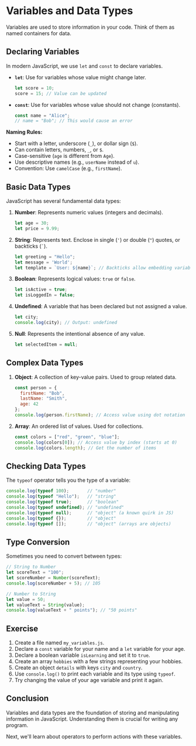 # Variables and Data Types

Variables are used to store information in your code. Think of them as named containers for data.

## Declaring Variables

In modern JavaScript, we use `let` and `const` to declare variables.

- **`let`**: Use for variables whose value might change later.
  ```javascript
  let score = 10;
  score = 15; // Value can be updated
  ```
- **`const`**: Use for variables whose value should not change (constants).
  ```javascript
  const name = "Alice";
  // name = "Bob"; // This would cause an error
  ```

**Naming Rules:**
- Start with a letter, underscore (`_`), or dollar sign (`$`).
- Can contain letters, numbers, `_`, or `$`. 
- Case-sensitive (`age` is different from `Age`).
- Use descriptive names (e.g., `userName` instead of `u`).
- Convention: Use `camelCase` (e.g., `firstName`).

## Basic Data Types

JavaScript has several fundamental data types:

1.  **Number**: Represents numeric values (integers and decimals).
    ```javascript
    let age = 30;
    let price = 9.99;
    ```
2.  **String**: Represents text. Enclose in single (`'`) or double (`"`) quotes, or backticks (`` ` ``).
    ```javascript
    let greeting = "Hello";
    let message = 'World';
    let template = `User: ${name}`; // Backticks allow embedding variables
    ```
3.  **Boolean**: Represents logical values: `true` or `false`.
    ```javascript
    let isActive = true;
    let isLoggedIn = false;
    ```
4.  **Undefined**: A variable that has been declared but not assigned a value.
    ```javascript
    let city;
    console.log(city); // Output: undefined
    ```
5.  **Null**: Represents the intentional absence of any value.
    ```javascript
    let selectedItem = null;
    ```

## Complex Data Types

1.  **Object**: A collection of key-value pairs. Used to group related data.
    ```javascript
    const person = {
      firstName: "Bob",
      lastName: "Smith",
      age: 42
    };
    console.log(person.firstName); // Access value using dot notation
    ```
2.  **Array**: An ordered list of values. Used for collections.
    ```javascript
    const colors = ["red", "green", "blue"];
    console.log(colors[0]); // Access value by index (starts at 0)
    console.log(colors.length); // Get the number of items
    ```

## Checking Data Types

The `typeof` operator tells you the type of a variable:

```javascript
console.log(typeof 100);       // "number"
console.log(typeof "Hello");   // "string"
console.log(typeof true);      // "boolean"
console.log(typeof undefined); // "undefined"
console.log(typeof null);      // "object" (a known quirk in JS)
console.log(typeof {});        // "object"
console.log(typeof []);        // "object" (arrays are objects)
```

## Type Conversion

Sometimes you need to convert between types:

```javascript
// String to Number
let scoreText = "100";
let scoreNumber = Number(scoreText);
console.log(scoreNumber + 5); // 105

// Number to String
let value = 50;
let valueText = String(value);
console.log(valueText + " points"); // "50 points"
```

## Exercise

1.  Create a file named `my_variables.js`.
2.  Declare a `const` variable for your name and a `let` variable for your age.
3.  Declare a boolean variable `isLearning` and set it to `true`.
4.  Create an array `hobbies` with a few strings representing your hobbies.
5.  Create an object `details` with keys `city` and `country`.
6.  Use `console.log()` to print each variable and its type using `typeof`.
7.  Try changing the value of your age variable and print it again.

## Conclusion

Variables and data types are the foundation of storing and manipulating information in JavaScript. Understanding them is crucial for writing any program.

Next, we'll learn about operators to perform actions with these variables.
